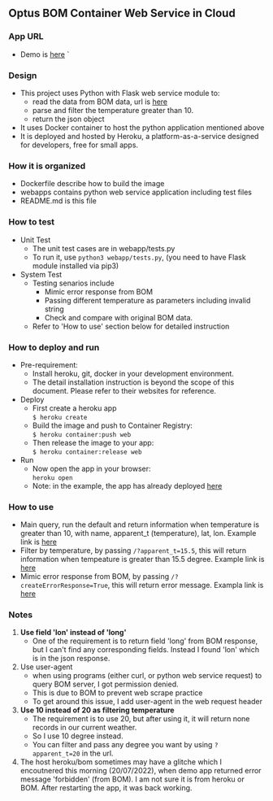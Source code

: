 ## Optus BOM Container Web Service in Cloud

### App URL
- Demo is [here](https://calm-inlet-96529.herokuapp.com)
`
### Design
- This project uses Python with Flask web service module to:
  - read the data from BOM data, url is [here](http://www.bom.gov.au/fwo/IDN60801/IDN60801.95765.json) 
  - parse and filter the temperature greater than 10.
  - return the json object
- It uses Docker container to host the python application mentioned above
- It is deployed and hosted by Heroku, a platform-as-a-service designed for developers, free for small apps.

### How it is organized
- Dockerfile describe how to build the image
- webapps contains python web service application including test files
- README.md is this file

### How to test
- Unit Test
  - The unit test cases are in webapp/tests.py
  - To run it, use `python3 webapp/tests.py`, (you need to have Flask module installed via pip3)
- System Test
  - Testing senarios include
    - Mimic error response from BOM
    - Passing different temperature as parameters including invalid string
    - Check and compare with original BOM data.
  - Refer to 'How to use' section below for detailed instruction

### How to deploy and run
- Pre-requirement:
  - Install heroku, git, docker in your development environment. 
  - The detail installation instruction is beyond the scope of this document.
    Please refer to their websites for reference.
- Deploy
  - First create a heroku app
    <br>`$ heroku create`
  - Build the image and push to Container Registry: 
    <br>`$ heroku container:push web`
  - Then release the image to your app: 
    <br>`$ heroku container:release web`
- Run
  - Now open the app in your browser: 
    <br>`heroku open`
  - Note: in the example, the app has already deployed [here](https://calm-inlet-96529.herokuapp.com)

### How to use
- Main query, run the default and return information when temperature is greater than 10, with name,
    apparent_t (temperature), lat, lon.
    Example link is [here](https://calm-inlet-96529.herokuapp.com)
- Filter by temperature, by passing `/?apparent_t=15.5`, this will return information when tempeature is greater
    than 15.5 degree. Example link is [here](https://calm-inlet-96529.herokuapp.com/?apparent_t=15.5)
- Mimic error response from BOM, by passing `/?createErrorResponse=True`, this will return error message. Exampla    link is [here](https://calm-inlet-96529.herokuapp.com/?createErrorResponse=True)

### Notes
1. **Use field 'lon' instead of 'long'**
    - One of the requirement is to return field 'long' from BOM response, but I can't find any corresponding
fields. Instead I found 'lon' which is in the json response. 
2. Use user-agent
    - when using programs (either curl, or python web service request) to query BOM server, I got permission denied.
    - This is due to BOM to prevent web scrape practice
    - To get around this issue, I add user-agent in the web request header
3. **Use 10 instead of 20 as filtering temperature**
    - The requirement is to use 20, but after using it, it will return none records in our current weather.
    - So I use 10 degree instead. 
    - You can filter and pass any degree you want by using  `?apparent_t=20` in the url.
4. The host heroku/bom sometimes may have a glitche which I encoutnered this morning (20/07/2022), when demo app returned error message 'forbidden' (from BOM). I am not sure it is from heroku or BOM. After restarting the app, it was back working. 


